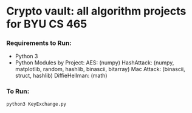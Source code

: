 # Crypto vault: all algorithm projects for BYU CS 465

### Requirements to Run:
- Python 3
- Python Modules by Project:
    AES:            (numpy)
    HashAttack:     (numpy, matplotlib, random, hashlib, binascii, bitarray)
    Mac Attack:     (binascii, struct, hashlib)
    DiffieHellman:  (math)

### To Run:
`python3 KeyExchange.py`
